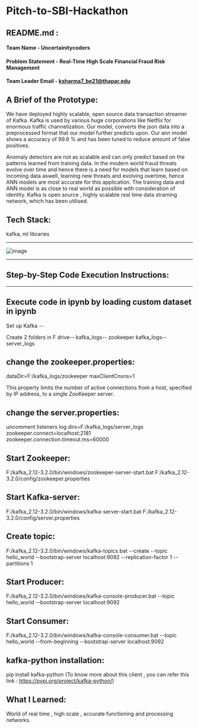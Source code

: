 # Pitch-to-SBI-Hackathon

## README.md :

#### Team Name - Uncertainitycoders
#### Problem Statement - Real-Time High Scale Financial Fraud Risk Management
#### Team Leader Email - ksharma7_be21@thapar.edu

## A Brief of the Prototype:
We have deployed highly scalable, open source data transaction streamer of Kafka. Kafka is used by various huge corporations like Netflix for enormous traffic channelization. Our model, converts the json data into a preprocessed format that our model further predicts upon. Our ann model shows a accuracy of 99.6 % and has been tuned to reduce amount of false positives.

Anomaly detectors are not as scalable and can only predict based on the patterns learned from training data. In the modern world fraud threats evolve over time and hence there is a need for models that learn based on incoming data aswell, learning new threats and evolving overtime, hence ANN models are most accurate for this application. The training data and ANN model is as close to real world as possible with consideration of identity. Kafka is open source , highly scalable real time data straming network, which has been utilised.

## Tech Stack: 
   kafka, ml libraries

-----------------------------------------------------------------------------------------------------------------------------------------------------

![image](https://github.com/sharma-kshitij-ks/Pitch-to-SBI-Hackathon/assets/124446613/ca662326-dff4-4166-a400-13d99bd04c4d)

--------------------------------------------------------------------------------------------------------------------------------------------------------
## Step-by-Step Code Execution Instructions:
---------------------------------------------------
Execute code in ipynb by loading custom dataset in ipynb
------------------------------------------------------
Set up Kafka --

Create 2 folders in F drive--
kafka_logs-- zookeeper
kafka_logs-- server_logs

change the zookeeper.properties:
------------------------------------------------------
dataDir=F:/kafka_logs/zookeeper
maxClientCnxns=1

This property limits the number of active connections from a host, specified by IP address, to a single ZooKeeper server.

change the server.properties:
----------------------------------------------------
uncomment listeners
log.dirs=F:/kafka_logs/server_logs
zookeeper.connect=localhost:2181
zookeeper.connection.timeout.ms=60000

Start Zookeeper:
---------------------------------------
F:/kafka_2.12-3.2.0/bin/windows/zookeeper-server-start.bat F:/kafka_2.12-3.2.0/config/zookeeper.properties

Start Kafka-server:
-----------------------------------------
F:/kafka_2.12-3.2.0/bin/windows/kafka-server-start.bat F:/kafka_2.12-3.2.0/config/server.properties

Create topic:
------------------------------------
F:/kafka_2.12-3.2.0/bin/windows/kafka-topics.bat --create --topic hello_world --bootstrap-server localhost:9092 --replication-factor 1 --partitions 1

Start Producer:
--------------------------------------
F:/kafka_2.12-3.2.0/bin/windows/kafka-console-producer.bat --topic hello_world --bootstrap-server localhost:9092

Start Consumer:
-------------------------------------
F:/kafka_2.12-3.2.0/bin/windows/kafka-console-consumer.bat --topic hello_world --from-beginning --bootstrap-server localhost:9092

kafka-python installation:
--------------------------------------------------
pip install kafka-python
(To know more about this client , you can refer this link :
https://pypi.org/project/kafka-python/)

  
## What I Learned:
   World of real time , high scale , accurate functioning and processing networks. 
